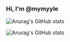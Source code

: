 ### Hi, I'm @mymyyle 
![Anurag's GitHub stats](https://github-readme-stats.vercel.app/api?username=mymyyle&show_icons=true&theme=radical)

![Anurag's GitHub stats](https://github-readme-stats.vercel.app/api/top-langs/?username=mymyyle&show_icons=true&theme=radical)

<!--
**mymyyle/mymyyle** is a ✨ _special_ ✨ repository because its `README.md` (this file) appears on your GitHub profile.

Here are some ideas to get you started:

- 🔭 I’m currently working on ...
- 🌱 I’m currently learning ...
- 👯 I’m looking to collaborate on ...
- 🤔 I’m looking for help with ...
- 💬 Ask me about ...
- 📫 How to reach me: ...
- 😄 Pronouns: ...
- ⚡ Fun fact: ...
-->
